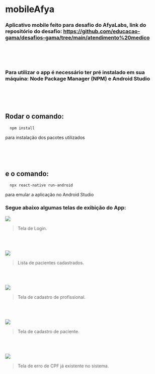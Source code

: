 # mobileAfya

### Aplicativo mobile feito para desafio do AfyaLabs, link do repositório do desafio: https://github.com/educacao-gama/desafios-gama/tree/main/atendimento%20medico 
<br>
<br>
<br>

### Para utilizar o app é necessário ter pré instalado em sua máquina: Node Package Manager (NPM) e Android Studio

<br>
<br>
<br>

## Rodar o comando: 

```shell
  npm install
``` 
para instalação dos pacotes utilizados

<br>
<br>
<br>

## e o comando: 
```shell
  npx react-native run-android
``` 
para emular a aplicação no Android Studio


### Segue abaixo algumas telas de exibição do App: 

![](https://i.imgur.com/7GfzTcS.png)
> Tela de Login. 
<br>
<br>

![](https://i.imgur.com/9EgjHJj.png)
> Lista de pacientes cadastrados.
<br>
<br>

![](https://i.imgur.com/JA2aaNI.png)
> Tela de cadastro de profissional.
<br>
<br>

![](https://i.imgur.com/tN9MZhW.png)
> Tela de cadastro de paciente.
<br>
<br>

![](https://i.imgur.com/SvhDRzH.png)
> Tela de erro de CPF já existente no sistema.

